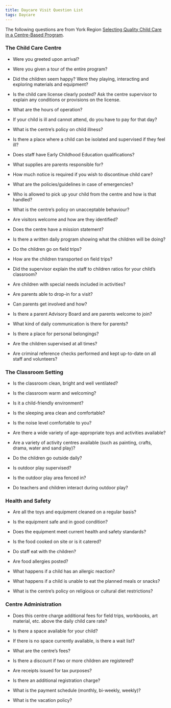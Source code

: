 ```yaml
---
title: Daycare Visit Question List
tags: Daycare
---
```


The following questions are from York Region [Selecting Quality Child Care in a Centre-Based Program](https://www.york.ca/media/51026/download).

### The Child Care Centre

- Were you greeted upon arrival?

- Were you given a tour of the entire program?

- Did the children seem happy? Were they playing, interacting and exploring materials and equipment?

- Is the child care license clearly posted? Ask the centre supervisor to explain any conditions or provisions on the license.

- What are the hours of operation?

- If your child is ill and cannot attend, do you have to pay for that day?

- What is the centre’s policy on child illness?

- Is there a place where a child can be isolated and supervised if they feel ill?

- Does staff have Early Childhood Education qualifications?

- What supplies are parents responsible for?

- How much notice is required if you wish to discontinue child care?

- What are the policies/guidelines in case of emergencies?

- Who is allowed to pick up your child from the centre and how is that handled?

- What is the centre’s policy on unacceptable behaviour?

- Are visitors welcome and how are they identified?

- Does the centre have a mission statement?

- Is there a written daily program showing what the children will be doing?

- Do the children go on field trips?

- How are the children transported on field trips?

- Did the supervisor explain the staff to children ratios for your child’s classroom?

- Are children with special needs included in activities?

- Are parents able to drop-in for a visit?

- Can parents get involved and how?

- Is there a parent Advisory Board and are parents welcome to join?

- What kind of daily communication is there for parents?

- Is there a place for personal belongings?

- Are the children supervised at all times?

- Are criminal reference checks performed and kept up-to-date on all staff and volunteers?

### The Classroom Setting

- Is the classroom clean, bright and well ventilated?

- Is the classroom warm and welcoming?

- Is it a child-friendly environment?

- Is the sleeping area clean and comfortable?

- Is the noise level comfortable to you?

- Are there a wide variety of age-appropriate toys and activities available?

- Are a variety of activity centres available (such as painting, crafts, drama, water and sand play)?

- Do the children go outside daily?

- Is outdoor play supervised?

- Is the outdoor play area fenced in?

- Do teachers and children interact during outdoor play?

### Health and Safety

- Are all the toys and equipment cleaned on a regular basis?

- Is the equipment safe and in good condition?

- Does the equipment meet current health and safety standards?

- Is the food cooked on site or is it catered?

- Do staff eat with the children?

- Are food allergies posted?

- What happens if a child has an allergic reaction?

- What happens if a child is unable to eat the planned meals or snacks?

- What is the centre’s policy on religious or cultural diet restrictions?

### Centre Administration

- Does this centre charge additional fees for field trips, workbooks, art material, etc. above the daily child care rate?

- Is there a space available for your child?

- If there is no space currently available, is there a wait list?

- What are the centre’s fees?

- Is there a discount if two or more children are registered?

- Are receipts issued for tax purposes?

- Is there an additional registration charge?

- What is the payment schedule (monthly, bi-weekly, weekly)?

- What is the vacation policy?
